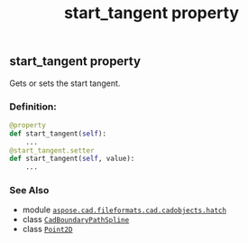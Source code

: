 ﻿---
title: start_tangent property
second_title: Aspose.CAD for Python via .NET API References
description: 
type: docs
weight: 140
url: /python-net/aspose.cad.fileformats.cad.cadobjects.hatch/cadboundarypathspline/start_tangent/
is_root: false
---

## start_tangent property


Gets or sets the start tangent.
### Definition:
```python
@property
def start_tangent(self):
    ...
@start_tangent.setter
def start_tangent(self, value):
    ...
```

### See Also
* module [`aspose.cad.fileformats.cad.cadobjects.hatch`](../../)
* class [`CadBoundaryPathSpline`](/cad/python-net/aspose.cad.fileformats.cad.cadobjects.hatch/cadboundarypathspline)
* class [`Point2D`](/cad/python-net/aspose.cad.primitives/point2d)
